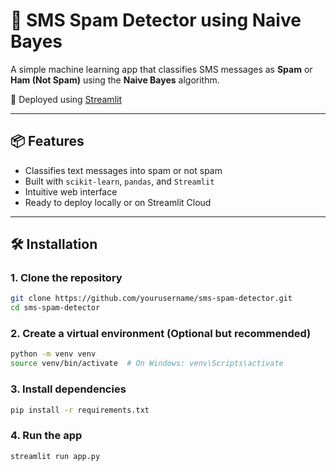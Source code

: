 # 📩 SMS Spam Detector using Naive Bayes

A simple machine learning app that classifies SMS messages as **Spam** or **Ham (Not Spam)** using the **Naive Bayes** algorithm.

🚀 Deployed using [Streamlit](https://streamlit.io/)

---

## 📦 Features

- Classifies text messages into spam or not spam
- Built with `scikit-learn`, `pandas`, and `Streamlit`
- Intuitive web interface
- Ready to deploy locally or on Streamlit Cloud

---

## 🛠 Installation

### 1. Clone the repository

```bash
git clone https://github.com/yourusername/sms-spam-detector.git
cd sms-spam-detector
```

### 2. Create a virtual environment (Optional but recommended)

```bash
python -m venv venv
source venv/bin/activate  # On Windows: venv\Scripts\activate

```

### 3. Install dependencies

```bash
pip install -r requirements.txt
```

### 4. Run the app


```bash
streamlit run app.py
```
